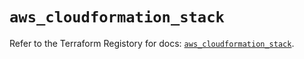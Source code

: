 # `aws_cloudformation_stack`

Refer to the Terraform Registory for docs: [`aws_cloudformation_stack`](https://www.terraform.io/docs/providers/aws/r/cloudformation_stack).
